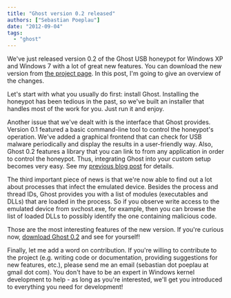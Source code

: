 ```yaml
---
title: "Ghost version 0.2 released"
authors: ["Sebastian Poeplau"]
date: "2012-09-04"
tags: 
  - "ghost"
---
```


We've just released version 0.2 of the Ghost USB honeypot for Windows XP and Windows 7 with a lot of great new features. You can download the new version from [the project page](http://code.google.com/p/ghost-usb-honeypot/). In this post, I'm going to give an overview of the changes.  
  
Let's start with what you usually do first: install Ghost. Installing the honeypot has been tedious in the past, so we've built an installer that handles most of the work for you. Just run it and enjoy.  
  
Another issue that we've dealt with is the interface that Ghost provides. Version 0.1 featured a basic command-line tool to control the honeypot's operation. We've added a graphical frontend that can check for USB malware periodically and display the results in a user-friendly way. Also, Ghost 0.2 features a library that you can link to from any application in order to control the honeypot. Thus, integrating Ghost into your custom setup becomes very easy. See my [previous blog post](https://honeynet.org/node/908) for details.  
  
The third important piece of news is that we're now able to find out a lot about processes that infect the emulated device. Besides the process and thread IDs, Ghost provides you with a list of modules (executables and DLLs) that are loaded in the process. So if you observe write access to the emulated device from svchost.exe, for example, then you can browse the list of loaded DLLs to possibly identify the one containing malicious code.  
  
Those are the most interesting features of the new version. If you're curious now, [download Ghost 0.2](http://code.google.com/p/ghost-usb-honeypot/downloads/list) and see for yourself!  
  
Finally, let me add a word on contribution. If you're willing to contribute to the project (e.g. writing code or documentation, providing suggestions for new features, etc.), please send me an email (sebastian dot poeplau at gmail dot com). You don't have to be an expert in Windows kernel development to help - as long as you're interested, we'll get you introduced to everything you need for development!
